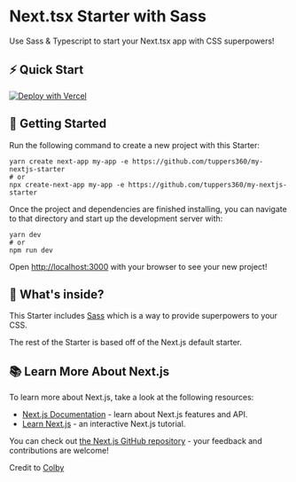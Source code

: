 # Next.tsx Starter with Sass

Use Sass & Typescript to start your Next.tsx app with CSS superpowers!

## ⚡️ Quick Start

[![Deploy with Vercel](https://vercel.com/button)](https://vercel.com/new/project?template=https://github.com/tuppers360/my-nextjs-starter)

## 🚀 Getting Started

Run the following command to create a new project with this Starter:

```
yarn create next-app my-app -e https://github.com/tuppers360/my-nextjs-starter
# or
npx create-next-app my-app -e https://github.com/tuppers360/my-nextjs-starter
```

Once the project and dependencies are finished installing, you can navigate to that directory and start up the development server with:

```
yarn dev
# or
npm run dev
```

Open [http://localhost:3000](http://localhost:3000) with your browser to see your new project!

## 🧐 What's inside?

This Starter includes [Sass](https://sass-lang.com/) which is a way to provide superpowers to your CSS.

The rest of the Starter is based off of the Next.js default starter.

## 📚 Learn More About Next.js

To learn more about Next.js, take a look at the following resources:

- [Next.js Documentation](https://nextjs.org/docs) - learn about Next.js features and API.
- [Learn Next.js](https://nextjs.org/learn) - an interactive Next.js tutorial.

You can check out [the Next.js GitHub repository](https://github.com/vercel/next.js/) - your feedback and contributions are welcome!

Credit to [Colby](https://github.com/colbyfayock)
